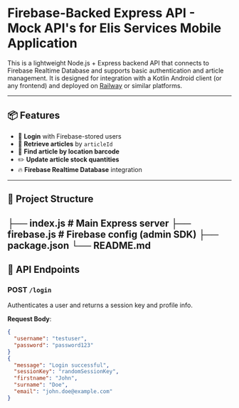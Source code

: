 # Firebase-Backed Express API - Mock API's for Elis Services Mobile Application

This is a lightweight Node.js + Express backend API that connects to Firebase Realtime Database and supports basic authentication and article management. It is designed for integration with a Kotlin Android client (or any frontend) and deployed on [Railway](https://railway.app) or similar platforms.

---

## 📦 Features

- 🔐 **Login** with Firebase-stored users  
- 📄 **Retrieve articles** by `articleId`  
- 📍 **Find article by location barcode**  
- ✏️ **Update article stock quantities**  
- 🔥 **Firebase Realtime Database** integration

---

## 📁 Project Structure
├── index.js # Main Express server
├── firebase.js # Firebase config (admin SDK)
├── package.json
└── README.md
---

## 🚀 API Endpoints

### POST `/login`

Authenticates a user and returns a session key and profile info.

**Request Body**:

```json
{
  "username": "testuser",
  "password": "password123"
}
{
  "message": "Login successful",
  "sessionKey": "randomSessionKey",
  "firstname": "John",
  "surname": "Doe",
  "email": "john.doe@example.com"
}




